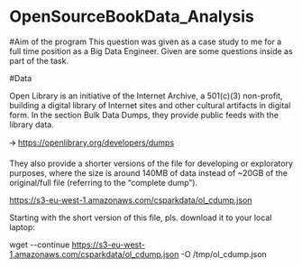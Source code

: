 # OpenSourceBookData_Analysis
#Aim of the program
This question was given as a case study to me for a full time position as a Big Data Engineer. Given are some questions inside as part of the task.

#Data

Open Library is an initiative of the Internet Archive, a 501(c)(3) non-profit, building a digital library of
Internet sites and other cultural artifacts in digital form. In the section Bulk Data Dumps, they provide public
feeds with the library data.

🡪 https://openlibrary.org/developers/dumps

They also provide a shorter versions of the file for developing or exploratory purposes, where the size is
around 140MB of data instead of ~20GB of the original/full file (referring to the “complete dump”).

https://s3-eu-west-1.amazonaws.com/csparkdata/ol_cdump.json

Starting with the short version of this file, pls. download it to your local laptop:

wget --continue https://s3-eu-west-1.amazonaws.com/csparkdata/ol_cdump.json -O
/tmp/ol_cdump.json

